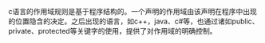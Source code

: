 c语言的作用域规则是基于程序结构的。一个声明的作用域由该声明在程序中出现的位置隐含的决定。之后出现的语言，如c++，java、c\#等，也通过诸如public、private、protected等关键字的使用，提供了对作用域的明确控制。


